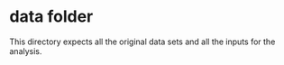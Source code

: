 # data folder
This directory expects all the original data sets and all the inputs for the analysis.
